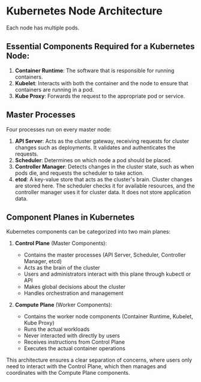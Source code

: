 # Kubernetes Node Architecture

Each node has multiple pods.

## Essential Components Required for a Kubernetes Node:

1. **Container Runtime**: The software that is responsible for running containers.
2. **Kubelet**: Interacts with both the container and the node to ensure that containers are running in a pod.
3. **Kube Proxy**: Forwards the request to the appropriate pod or service.

## Master Processes

Four processes run on every master node:

1. **API Server**: Acts as the cluster gateway, receiving requests for cluster changes such as deployments. It validates and authenticates the requests.
2. **Scheduler**: Determines on which node a pod should be placed.
3. **Controller Manager**: Detects changes in the cluster state, such as when pods die, and requests the scheduler to take action.
4. **etcd**: A key-value store that acts as the cluster's brain. Cluster changes are stored here. The scheduler checks it for available resources, and the controller manager uses it for cluster data. It does not store application data.

## Component Planes in Kubernetes

Kubernetes components can be categorized into two main planes:

1. **Control Plane** (Master Components):
   - Contains the master processes (API Server, Scheduler, Controller Manager, etcd)
   - Acts as the brain of the cluster
   - Users and administrators interact with this plane through kubectl or API
   - Makes global decisions about the cluster
   - Handles orchestration and management

2. **Compute Plane** (Worker Components):
   - Contains the worker node components (Container Runtime, Kubelet, Kube Proxy)
   - Runs the actual workloads
   - Never interacted with directly by users
   - Receives instructions from Control Plane
   - Executes the actual container operations

This architecture ensures a clear separation of concerns, where users only need to interact with the Control Plane, which then manages and coordinates with the Compute Plane components.
